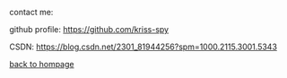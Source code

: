 contact me:

github profile: https://github.com/kriss-spy

CSDN: https://blog.csdn.net/2301_81944256?spm=1000.2115.3001.5343

[back to hompage](https://kriss-spy.github.io/)
